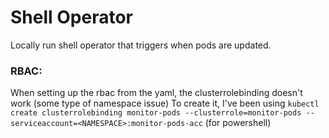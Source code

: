 ﻿# Shell Operator
 Locally run shell operator that triggers when pods are updated.

### RBAC:
When setting up the rbac from the yaml, the clusterrolebinding doesn't work (some type of namespace issue)
To create it, I've been using `kubectl create clusterrolebinding monitor-pods --clusterrole=monitor-pods --serviceaccount=<NAMESPACE>:monitor-pods-acc`  (for powershell)
